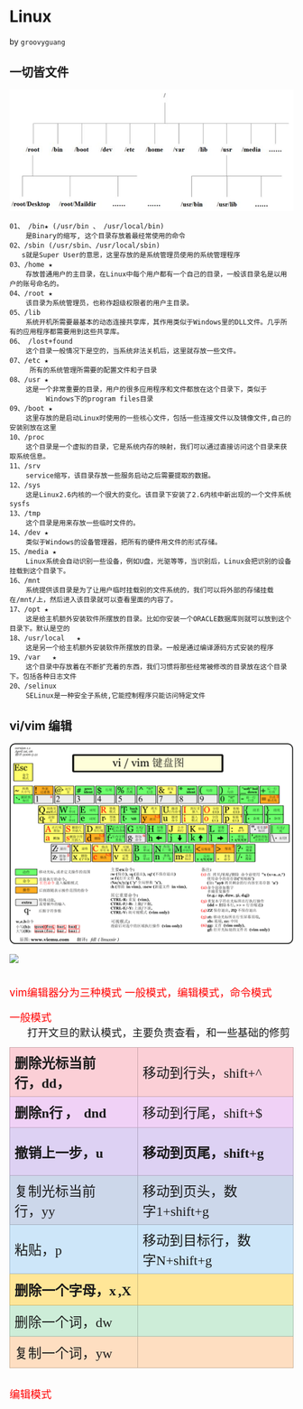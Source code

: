 Linux
=======
by `groovyguang`
## 

## 一切皆文件

![](./img/linuxFile.png)

    01、 /bin★ (/usr/bin 、 /usr/local/bin)
        是Binary的缩写, 这个目录存放着最经常使用的命令
	02、/sbin (/usr/sbin、/usr/local/sbin)
	   s就是Super User的意思，这里存放的是系统管理员使用的系统管理程序
	03、/home ★
	    存放普通用户的主目录，在Linux中每个用户都有一个自己的目录，一般该目录名是以用户的账号命名的。
	04、/root ★
	    该目录为系统管理员，也称作超级权限者的用户主目录。
	05、/lib
	    系统开机所需要最基本的动态连接共享库，其作用类似于Windows里的DLL文件。几乎所有的应用程序都需要用到这些共享库。
	06、 /lost+found
	    这个目录一般情况下是空的，当系统非法关机后，这里就存放一些文件。
	07、/etc ★
	     所有的系统管理所需要的配置文件和子目录
	08、/usr ★
	    这是一个非常重要的目录，用户的很多应用程序和文件都放在这个目录下，类似于
	         Windows下的program files目录
	09、/boot ★
	    这里存放的是启动Linux时使用的一些核心文件，包括一些连接文件以及镜像文件,自己的安装别放在这里
	10、/proc
	    这个目录是一个虚拟的目录，它是系统内存的映射，我们可以通过直接访问这个目录来获取系统信息。
	11、/srv
	    service缩写，该目录存放一些服务启动之后需要提取的数据。
	12、/sys
	    这是Linux2.6内核的一个很大的变化。该目录下安装了2.6内核中新出现的一个文件系统sysfs
	13、/tmp
	    这个目录是用来存放一些临时文件的。
	14、/dev ★
	    类似于Windows的设备管理器，把所有的硬件用文件的形式存储。
	15、/media ★
	    Linux系统会自动识别一些设备，例如U盘，光驱等等，当识别后，Linux会把识别的设备挂载到这个目录下。
	16、/mnt
	    系统提供该目录是为了让用户临时挂载别的文件系统的，我们可以将外部的存储挂载在/mnt/上，然后进入该目录就可以查看里面的内容了。
	17、/opt ★
	    这是给主机额外安装软件所摆放的目录。比如你安装一个ORACLE数据库则就可以放到这个目录下。默认是空的
	18、/usr/local   ★
	    这是另一个给主机额外安装软件所摆放的目录。一般是通过编译源码方式安装的程序
	19、/var   ★
	    这个目录中存放着在不断扩充着的东西，我们习惯将那些经常被修改的目录放在这个目录下。包括各种日志文件
	20、/selinux
	    SELinux是一种安全子系统,它能控制程序只能访问特定文件


## vi/vim 编辑
![](./img/vimSimplifiedChineseVersion.gif)

<div>
<span><div><div><span><img src="01_linux__files/Image [1].png" type="image/png" data-filename="" style="font-size: 14pt; color: rgb(255, 0, 0);"/></span></div><div><br/></div><div><br/></div><div><span><font style="font-size: 14pt; color: rgb(255, 0, 0);">vim编辑器分为三种模式 一般模式，编辑模式，命令模式</font></span></div><div><br/></div><div><span><font style="font-size: 14pt; color: rgb(255, 0, 0);">一般模式</font></span></div><div><span><font style="font-size: 14pt;">      打开文旦的默认模式，主要负责查看，和一些基础的修剪</font></span></div>


<table style="border-collapse: collapse; min-width: 100%;"><colgroup><col style="width: 336px;"></col><col style="width: 412px;"></col></colgroup><tbody><tr><td height="39" style="height: 29.2pt; background-color: rgb(251, 207, 214); border: 1px solid rgb(201, 166, 171); width: 336px; padding: 8px;"><div style="line-height: normal; margin: 0pt 0in; text-indent: 0in; text-align: left; direction: ltr; unicode-bidi: embed; word-break: normal;"><span style="line-height: normal; text-indent: 0in; direction: ltr; unicode-bidi: embed; word-break: normal; font-size: 18pt; font-weight: bold;">删除光标当前行，</span><span style="line-height: normal; text-indent: 0in; direction: ltr; unicode-bidi: embed; word-break: normal; font-size: 18pt; font-family: Calibri; font-weight: bold;">dd</span><span style="line-height: normal; text-indent: 0in; direction: ltr; unicode-bidi: embed; word-break: normal; font-size: 18pt; font-weight: bold;">，</span></div></td><td style="background-color: rgb(251, 207, 214); border: 1px solid rgb(201, 166, 171); width: 412px; padding: 8px;"><div style="margin-top: 0pt; margin-bottom: 0pt; margin-left: 0in; text-align: left; direction: ltr; unicode-bidi: embed; word-break: normal;"><span style="direction: ltr; unicode-bidi: embed; word-break: normal; font-size: 18pt;">移动到行头，</span><span style="direction: ltr; unicode-bidi: embed; word-break: normal; font-size: 18pt; font-family: Calibri;">shift+^</span></div></td></tr><tr><td height="39" style="height: 29.2pt; background-color: rgb(240, 209, 246); border: 1px solid rgb(192, 167, 197); width: 336px; padding: 8px;"><div style="line-height: normal; margin: 0pt 0in; text-indent: 0in; text-align: left; direction: ltr; unicode-bidi: embed; word-break: normal;"><span style="line-height: normal; text-indent: 0in; direction: ltr; unicode-bidi: embed; word-break: normal; font-size: 18pt; font-weight: bold;">删除</span><span style="line-height: normal; text-indent: 0in; direction: ltr; unicode-bidi: embed; word-break: normal; font-size: 18pt; font-family: Calibri; font-weight: bold;">n</span><span style="line-height: normal; text-indent: 0in; direction: ltr; unicode-bidi: embed; word-break: normal; font-size: 18pt; font-family: 宋体; font-weight: bold;">行</span> <span style="line-height: normal; text-indent: 0in; direction: ltr; unicode-bidi: embed; word-break: normal; font-size: 18pt; font-family: Calibri; font-weight: bold;">，</span><span style="line-height: normal; text-indent: 0in; direction: ltr; unicode-bidi: embed; word-break: normal; font-size: 18pt; font-family: Calibri; font-weight: bold;"> </span> <span style="line-height: normal; text-indent: 0in; direction: ltr; unicode-bidi: embed; word-break: normal; font-size: 18pt; font-family: Calibri; font-weight: bold;">dnd</span></div></td><td style="background-color: rgb(240, 209, 246); border: 1px solid rgb(192, 167, 197); width: 412px; padding: 8px;"><div style="margin-top: 0pt; margin-bottom: 0pt; margin-left: 0in; text-align: left; direction: ltr; unicode-bidi: embed; word-break: normal;"><span style="direction: ltr; unicode-bidi: embed; word-break: normal; font-size: 18pt;">移动到行尾，</span><span style="direction: ltr; unicode-bidi: embed; word-break: normal; font-size: 18pt; font-family: Calibri;">shift+$</span></div></td></tr><tr><td height="67" style="height: 50.4pt; background-color: rgb(221, 209, 243); border: 1px solid rgb(177, 167, 194); width: 336px; padding: 8px;"><div style="margin-top: 0pt; margin-bottom: 0pt; margin-left: 0in; text-align: left; direction: ltr; unicode-bidi: embed; word-break: normal;"><span style="direction: ltr; unicode-bidi: embed; word-break: normal; font-size: 18pt; font-weight: bold;">撤销上一步，</span><span style="direction: ltr; unicode-bidi: embed; word-break: normal; font-size: 18pt; font-family: Calibri; font-weight: bold;">u</span></div></td><td style="background-color: rgb(221, 209, 243); border: 1px solid rgb(177, 167, 194); width: 412px; padding: 8px;"><div style="line-height: normal; margin: 0pt 0in; text-indent: 0in; text-align: left; direction: ltr; unicode-bidi: embed; word-break: normal;"><span style="line-height: normal; text-indent: 0in; direction: ltr; unicode-bidi: embed; word-break: normal; font-size: 18pt; font-weight: bold;">移动到页尾，</span><span style="line-height: normal; text-indent: 0in; direction: ltr; unicode-bidi: embed; word-break: normal; font-size: 18pt; font-family: Calibri; font-weight: bold;">shift+g</span></div><div style="margin-top: 0pt; margin-bottom: 0pt; margin-left: 0in; text-align: left; direction: ltr; unicode-bidi: embed; word-break: normal;"></div></td></tr><tr><td height="39" style="height: 29.2pt; background-color: rgb(204, 215, 234); border: 1px solid rgb(163, 172, 187); width: 336px; padding: 8px;"><div style="margin-top: 0pt; margin-bottom: 0pt; margin-left: 0in; text-align: left; direction: ltr; unicode-bidi: embed; word-break: normal;"><span style="direction: ltr; unicode-bidi: embed; word-break: normal; font-size: 18pt;">复制光标当前行，</span><span style="direction: ltr; unicode-bidi: embed; word-break: normal; font-size: 18pt; font-family: Calibri;">yy</span></div></td><td style="background-color: rgb(204, 215, 234); border: 1px solid rgb(163, 172, 187); width: 412px; padding: 8px;"><div style="margin-top: 0pt; margin-bottom: 0pt; margin-left: 0in; text-align: left; direction: ltr; unicode-bidi: embed; word-break: normal;"><span style="direction: ltr; unicode-bidi: embed; word-break: normal; font-size: 18pt;">移动到页头，数字</span><span style="direction: ltr; unicode-bidi: embed; word-break: normal; font-size: 18pt; font-family: Calibri;">1+shift+g</span></div></td></tr><tr><td height="39" style="height: 29.2pt; background-color: rgb(205, 230, 249); border: 1px solid rgb(164, 184, 199); width: 336px; padding: 8px;"><div style="margin-top: 0pt; margin-bottom: 0pt; margin-left: 0in; text-align: left; direction: ltr; unicode-bidi: embed; word-break: normal;"><span style="direction: ltr; unicode-bidi: embed; word-break: normal; font-size: 18pt;">粘贴，</span><span style="direction: ltr; unicode-bidi: embed; word-break: normal; font-size: 18pt; font-family: Calibri;">p</span></div></td><td style="background-color: rgb(205, 230, 249); border: 1px solid rgb(164, 184, 199); width: 412px; padding: 8px;"><div style="margin-top: 0pt; margin-bottom: 0pt; margin-left: 0in; text-align: left; direction: ltr; unicode-bidi: embed; word-break: normal;"><span style="direction: ltr; unicode-bidi: embed; word-break: normal; font-size: 18pt;">移动到目标行，数字</span><span style="direction: ltr; unicode-bidi: embed; word-break: normal; font-size: 18pt; font-family: Calibri;">N+shift+g</span></div></td></tr><tr><td height="39" style="height: 29.2pt; background-color: rgb(255, 230, 151); border: 1px solid rgb(204, 184, 121); width: 336px; padding: 8px;"><div style="margin-top: 0pt; margin-bottom: 0pt; margin-left: 0in; text-align: left; direction: ltr; unicode-bidi: embed; word-break: normal;"><span style="direction: ltr; unicode-bidi: embed; word-break: normal; font-size: 18pt; font-weight: bold;">删除一个字母，</span><span style="direction: ltr; unicode-bidi: embed; word-break: normal; font-size: 18pt; font-family: Calibri; font-weight: bold;">x</span> <span style="direction: ltr; unicode-bidi: embed; word-break: normal; font-size: 18pt; font-family: Calibri; font-weight: bold;">,X</span></div></td><td style="background-color: rgb(255, 230, 151); border: 1px solid rgb(204, 184, 121); width: 412px; padding: 8px;"><div style="margin-top: 0pt; margin-bottom: 0pt; margin-left: 0in; text-align: left; direction: ltr; unicode-bidi: embed; word-break: normal;"></div></td></tr><tr><td height="39" style="height: 29.2pt; background-color: rgb(205, 237, 216); border: 1px solid rgb(164, 190, 173); width: 336px; padding: 8px;"><div style="margin-top: 0pt; margin-bottom: 0pt; margin-left: 0in; text-align: left; direction: ltr; unicode-bidi: embed; word-break: normal;"><span style="direction: ltr; unicode-bidi: embed; word-break: normal; font-size: 18pt;">删除一个词，</span><span style="direction: ltr; unicode-bidi: embed; word-break: normal; font-size: 18pt; font-family: Calibri;">dw</span></div></td><td style="background-color: rgb(205, 237, 216); border: 1px solid rgb(164, 190, 173); width: 412px; padding: 8px;"><div style="margin-top: 0pt; margin-bottom: 0pt; margin-left: 0in; text-align: left; direction: ltr; unicode-bidi: embed; word-break: normal;"></div></td></tr><tr><td height="39" style="height: 29.2pt; background-color: rgb(254, 222, 193); border: 1px solid rgb(203, 178, 154); width: 336px; padding: 8px;"><div style="line-height: normal; margin: 0pt 0in; text-indent: 0in; text-align: left; direction: ltr; unicode-bidi: embed; word-break: normal;"><span style="line-height: normal; text-indent: 0in; direction: ltr; unicode-bidi: embed; word-break: normal; font-size: 18pt;">复制一个词，</span><span style="line-height: normal; text-indent: 0in; direction: ltr; unicode-bidi: embed; word-break: normal; font-size: 18pt; font-family: Calibri;">yw</span></div></td><td style="background-color: rgb(254, 222, 193); border: 1px solid rgb(203, 178, 154); width: 412px; padding: 8px;"><div style="margin-top: 0pt; margin-bottom: 0pt; margin-left: 0in; text-align: left; direction: ltr; unicode-bidi: embed; word-break: normal;"></div></td></tr></tbody></table><div><br/></div><div><span style="font-size: 14pt; color: rgb(255, 0, 0);">编辑模式</span></div> 